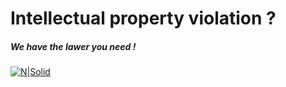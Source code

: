 # Intellectual property violation ?
##### We have the lawer you need !

[![N|Solid](http://www.hoganlovells.com/~/media/hogan-lovells/images/service/corporate3.jpg)](https://www.pagesjaunes.fr/annuaire/chaville-92/avocats)


